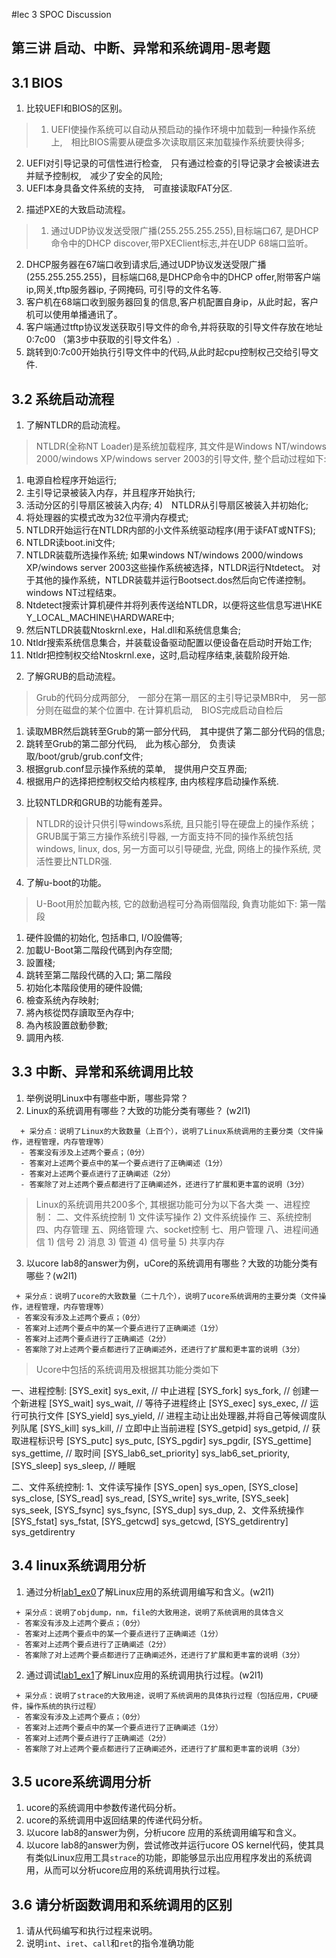 #lec 3 SPOC Discussion

## 第三讲 启动、中断、异常和系统调用-思考题

## 3.1 BIOS
 1. 比较UEFI和BIOS的区别。

> 1) UEFI使操作系统可以自动从预启动的操作环境中加载到一种操作系统上,　相比BIOS需要从硬盘多次读取扇区来加载操作系统要快得多;　
2) UEFI对引导记录的可信性进行检查,　只有通过检查的引导记录才会被读进去并赋予控制权,　减少了安全的风险;
3) UEFI本身具备文件系统的支持,　可直接读取FAT分区.
 
 2. 描述PXE的大致启动流程。

> 1) 通过UDP协议发送受限广播(255.255.255.255),目标端口67, 是DHCP命令中的DHCP discover,带PXEClient标志,并在UDP 68端口监听。
2) DHCP服务器在67端口收到请求后,通过UDP协议发送受限广播(255.255.255.255)，目标端口68,是DHCP命令中的DHCP offer,附带客户端ip,网关,tftp服务器ip, 子网掩码, 可引导的文件名等.
3) 客户机在68端口收到服务器回复的信息,客户机配置自身ip，从此时起，客户机可以使用单播通讯了。
4) 客户端通过tftp协议发送获取引导文件的命令,并将获取的引导文件存放在地址 0:7c00 （第3步中获取的引导文件名）.
5) 跳转到0:7c00开始执行引导文件中的代码,从此时起cpu控制权己交给引导文件.

## 3.2 系统启动流程
 1. 了解NTLDR的启动流程。

> NTLDR(全称NT Loader)是系统加载程序, 其文件是Windows NT/windows 2000/windows XP/windows server 2003的引导文件, 整个启动过程如下:
1) 电源自检程序开始运行;
2) 主引导记录被装入内存，并且程序开始执行;
3) 活动分区的引导扇区被装入内存;
4)　NTLDR从引导扇区被装入并初始化;
5) 将处理器的实模式改为32位平滑内存模式;
6) NTLDR开始运行在NTLDR内部的小文件系统驱动程序(用于读FAT或NTFS);
7) NTLDR读boot.ini文件;
8) NTLDR装载所选操作系统;
如果windows NT/windows 2000/windows XP/windows server 2003这些操作系统被选择，NTLDR运行Ntdetect。
对于其他的操作系统，NTLDR装载并运行Bootsect.dos然后向它传递控制。
windows NT过程结束。
9) Ntdetect搜索计算机硬件并将列表传送给NTLDR，以便将这些信息写进\\HKE Y_LOCAL_MACHINE\HARDWARE中;
10) 然后NTLDR装载Ntoskrnl.exe，Hal.dll和系统信息集合;
11) Ntldr搜索系统信息集合，并装载设备驱动配置以便设备在启动时开始工作;
12) Ntldr把控制权交给Ntoskrnl.exe，这时,启动程序结束,装载阶段开始.
 
2. 了解GRUB的启动流程。

> Grub的代码分成两部分,　一部分在第一扇区的主引导记录MBR中,　另一部分则在磁盘的某个位置中.
在计算机启动,　BIOS完成启动自检后
1) 读取MBR然后跳转至Grub的第一部分代码,　其中提供了第二部分代码的信息;
2) 跳转至Grub的第二部分代码,　此为核心部分,　负责读取/boot/grub/grub.conf文件;
3) 根据grub.conf显示操作系统的菜单,　提供用户交互界面;
4) 根据用户的选择把控制权交给内核程序, 由内核程序启动操作系统.
 
3. 比较NTLDR和GRUB的功能有差异。

> NTLDR的设计只供引导windows系统, 且只能引导在硬盘上的操作系统；
GRUB属于第三方操作系统引导器, 一方面支持不同的操作系统包括windows, linux, dos, 另一方面可以引导硬盘, 光盘, 网络上的操作系统, 灵活性要比NTLDR强.
 
4. 了解u-boot的功能。

> U-Boot用於加載內核, 它的啟動過程可分為兩個階段, 負責功能如下:
第一階段
1) 硬件設備的初始化, 包括串口, I/O設備等; 
2) 加載U-Boot第二階段代碼到內存空間; 
3) 設置棧; 
4) 跳转至第二階段代碼的入口; 
第二階段
1) 初始化本階段使用的硬件設備; 
2) 檢查系统內存映射; 
3) 將內核從閃存讀取至內存中; 
4) 為內核設置啟動參數; 
5) 調用內核.

## 3.3 中断、异常和系统调用比较
 1. 举例说明Linux中有哪些中断，哪些异常？
 2. Linux的系统调用有哪些？大致的功能分类有哪些？  (w2l1)

```
  + 采分点：说明了Linux的大致数量（上百个），说明了Linux系统调用的主要分类（文件操作，进程管理，内存管理等）
  - 答案没有涉及上述两个要点；（0分）
  - 答案对上述两个要点中的某一个要点进行了正确阐述（1分）
  - 答案对上述两个要点进行了正确阐述（2分）
  - 答案除了对上述两个要点都进行了正确阐述外，还进行了扩展和更丰富的说明（3分）
 ```
  
 > Linux的系统调用共200多个, 其根据功能可分为以下各大类
一、进程控制： 
二、文件系统控制
  	1) 文件读写操作
	  2) 文件系统操作
三、系统控制
四、内存管理
五、网络管理
六、socket控制
七、用户管理
八、进程间通信
  	1) 信号
  	2) 消息
 	3) 管道
  	4) 信号量
  	5) 共享内存 
 
 
 3. 以ucore lab8的answer为例，uCore的系统调用有哪些？大致的功能分类有哪些？(w2l1)
 
 ```
  + 采分点：说明了ucore的大致数量（二十几个），说明了ucore系统调用的主要分类（文件操作，进程管理，内存管理等）
  - 答案没有涉及上述两个要点；（0分）
  - 答案对上述两个要点中的某一个要点进行了正确阐述（1分）
  - 答案对上述两个要点进行了正确阐述（2分）
  - 答案除了对上述两个要点都进行了正确阐述外，还进行了扩展和更丰富的说明（3分）
 ```
 
> Ucore中包括的系统调用及根据其功能分类如下
>
一、进程控制:
[SYS_exit]              sys_exit, // 中止进程 
[SYS_fork]              sys_fork, // 创建一个新进程
[SYS_wait]              sys_wait, // 等待子进程终止
[SYS_exec]              sys_exec, // 运行可执行文件
[SYS_yield]             sys_yield, // 进程主动让出处理器,并将自己等候调度队列队尾
[SYS_kill]              sys_kill, // 立即中止当前进程 
[SYS_getpid]            sys_getpid, // 获取进程标识号
[SYS_putc]              sys_putc,
[SYS_pgdir]             sys_pgdir,
[SYS_gettime]           sys_gettime, // 取时间
[SYS_lab6_set_priority] sys_lab6_set_priority,
[SYS_sleep]             sys_sleep,   // 睡眠
>
二、文件系统控制:
1、文件读写操作
[SYS_open]              sys_open,
[SYS_close]             sys_close,
[SYS_read]              sys_read,
[SYS_write]             sys_write,
[SYS_seek]              sys_seek,
[SYS_fsync]             sys_fsync,
[SYS_dup]               sys_dup,
2、文件系统操作
[SYS_fstat]             sys_fstat,
[SYS_getcwd]            sys_getcwd,
[SYS_getdirentry]       sys_getdirentry

 
## 3.4 linux系统调用分析
 1. 通过分析[lab1_ex0](https://github.com/chyyuu/ucore_lab/blob/master/related_info/lab1/lab1-ex0.md)了解Linux应用的系统调用编写和含义。(w2l1)
 

 ```
  + 采分点：说明了objdump，nm，file的大致用途，说明了系统调用的具体含义
  - 答案没有涉及上述两个要点；（0分）
  - 答案对上述两个要点中的某一个要点进行了正确阐述（1分）
  - 答案对上述两个要点进行了正确阐述（2分）
  - 答案除了对上述两个要点都进行了正确阐述外，还进行了扩展和更丰富的说明（3分）
 
 ```
 
 2. 通过调试[lab1_ex1](https://github.com/chyyuu/ucore_lab/blob/master/related_info/lab1/lab1-ex1.md)了解Linux应用的系统调用执行过程。(w2l1)
 

 ```
  + 采分点：说明了strace的大致用途，说明了系统调用的具体执行过程（包括应用，CPU硬件，操作系统的执行过程）
  - 答案没有涉及上述两个要点；（0分）
  - 答案对上述两个要点中的某一个要点进行了正确阐述（1分）
  - 答案对上述两个要点进行了正确阐述（2分）
  - 答案除了对上述两个要点都进行了正确阐述外，还进行了扩展和更丰富的说明（3分）
 ```
 
## 3.5 ucore系统调用分析
 1. ucore的系统调用中参数传递代码分析。
 2. ucore的系统调用中返回结果的传递代码分析。
 3. 以ucore lab8的answer为例，分析ucore 应用的系统调用编写和含义。
 4. 以ucore lab8的answer为例，尝试修改并运行ucore OS kernel代码，使其具有类似Linux应用工具`strace`的功能，即能够显示出应用程序发出的系统调用，从而可以分析ucore应用的系统调用执行过程。
 
## 3.6 请分析函数调用和系统调用的区别
 1. 请从代码编写和执行过程来说明。
 2. 说明`int`、`iret`、`call`和`ret`的指令准确功能
 
